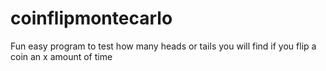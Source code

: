 # coinflipmontecarlo
Fun easy program to test how many heads or tails you will find if you flip a coin an x amount of time
